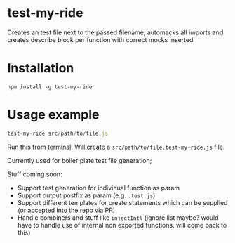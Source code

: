 # test-my-ride

Creates an test file next to the passed filename, automacks all imports and creates describe block per function with correct mocks inserted

# Installation

`npm install -g test-my-ride`

# Usage example

```javascript
test-my-ride src/path/to/file.js
```
Run this from terminal. Will create a `src/path/to/file.test-my-ride.js` file.

Currently used for boiler plate test file generation;

Stuff coming soon:
- Support test generation for individual function as param
- Support output postfix as param (e.g. `.test.js`)
- Support different templates for create statements which can be supplied (or accepted into the repo via PR)
- Handle combiners and stuff like `injectIntl` (ignore list maybe? would have to handle use of internal non exported functions. will come back to this)
